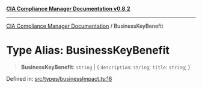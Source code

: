 [**CIA Compliance Manager Documentation v0.8.2**](../README.md)

***

[CIA Compliance Manager Documentation](../globals.md) / BusinessKeyBenefit

# Type Alias: BusinessKeyBenefit

> **BusinessKeyBenefit**: `string` \| \{ `description`: `string`; `title`: `string`; \}

Defined in: [src/types/businessImpact.ts:18](https://github.com/Hack23/cia-compliance-manager/blob/423c5d261c747ade8ca2550e176aa05168b5a31e/src/types/businessImpact.ts#L18)
